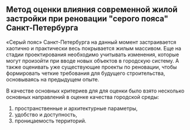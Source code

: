 ## Метод оценки влияния современной жилой застройки при реновации "серого пояса" Санкт-Петербурга

«Серый пояс» Санкт-Петербурга на данный момент застраивается хаотично и практически весь покрывается жилым массивом. Еще на стадии проектирования необходимо учитывать изменения, которые могут произойти при вводе новых объектов в городскую систему. А также оценивать уже существующие проекты по реновации, чтобы формировать четкие требования для будущего строительства, основываясь на предыдущем опыте.

В качестве основных критериев для для оценки было взято несколько основных направлений в оценке качества городской среды:
1)	пространственные и архитектурные параметры,
2)	удобство и доступность,
3)	проницаемость территорий.
